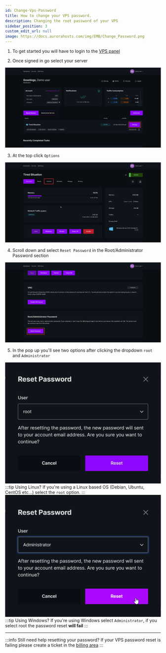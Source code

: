 ```yaml
---
id: Change-Vps-Password
title: How to change your VPS password.
description: Changing the root password of your VPS
sidebar_position: 3
custom_edit_url: null
image: https://docs.aurorahosts.com/img/EMB/Change_Password.png
---
```


1. To get started you will have to login to the [VPS panel](https://virt.aurorahosts.com)

2. Once signed in go select your server

![Landing](../../images/VPS/VPS_Password/1_Landing.png)

3. At the top click `Options`

![VPS Control](../../images/VPS/VPS_Password/2_Control.png)

4. Scroll down and select `Reset Password` in the Root/Administrator Password section

![Options tab](../../images/VPS/VPS_Password/3_Options.png)

5. In the pop up you'll see two options after clicking the dropdown `root` and `Administrator`

![Root](../../images/VPS/VPS_Password/4_reset_root.png)
:::tip Using Linux?
If you're using a Linux based OS (Debian, Ubuntu, CentOS etc...) select the `root` option.
:::
![Root](../../images/VPS/VPS_Password/5_reset_admin.png)
:::tip Using Windows?
If you're using Windows select `Administrator`, if you select root the password reset **will fail**
:::

---

:::info Still need help resetting your password?
If your VPS password reset is failing please create a ticket in the [billing area](https://billing.aurorahosts.com)
:::
